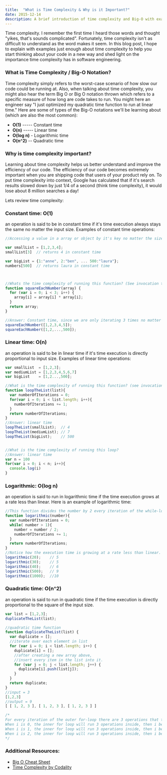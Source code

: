 ```yaml
---
title:  "What is Time Complexity & Why is it Important?"
date: 2015-12-14
description: A brief introduction of time complexity and Big-O with examples for software engineers and new programmers.
---
```


Time complexity. I remember the first time I heard those words and thought "yikes, that's sounds complicated".
Fortunately, time complexity isn't as difficult to understand as the word makes it seem. In this blog post,
I hope to explain with examples just enough about time complexity to help you start thinking about your
code in a new way and shed light on the importance time complexity has in software engineering.

### What is Time Complexity / Big-O Notation?
Time complexity simply refers to the worst-case scenario of how slow our code could be running at. Also, when talking about time complexity, you might also hear the term Big O or Big O notation thrown which refers to a specific measure of how long are code takes to run. You might here an engineer say "I just optimized my quadratic time function to run at linear time." Here are some of types of the Big-O notations we'll be learning about (which are also the most common):

- **O(1)**  ----- Constant time
- **O(n)**  ----- Linear time
- **O(log n)** - Logarithmic time
- **O(n^2)**  -- Quadratic time

### Why is time complexity important?
Learning about time complexity helps us better understand and improve the efficiency of our code. The efficiency of our code becomes extremely important when you are shipping code that users of your product rely on. To put time complexity into context, Google has calculated that if it's search results slowed down by just 1/4 of a second (think time complexity), it would lose about 8 million searches a day!

Lets review time complexity:

### Constant time: O(1)
an operation is said to be in constant time if it's time execution always stays the
same no matter the input size. Examples of constant time operations:

```js
//Accessing a value in a array or object by it's key no matter the size

var smallList = [1,2,3,4];
smallList[3]  // returns 4 in constant time

var bigList = {1:"anne", 2:"ben", ... 500:"laura"};
numbers[500]  // returns laura in constant time



//Whats the time complexity of running this function? (See invocation times below)
function squareEachNumber(array) {
  for (var i = 0; i < 3; i++) {
    array[i] = array[i] * array[i];
  }
  return array;
}

//Answer: Constant time, since we are only iterating 3 times no matter the input size
squareEachNumber([1,2,3,4,5]);
squareEachNumber([1,2,...,500]);
```


### Linear time: O(n)
an operation is said to be in linear time if it's time execution is directly proportional
to input size. Examples of linear time operations:

```js
var smallList  = [1,2,3];
var mediumList = [1,2,3,4,5,6,7]
var bigList    = [1,2...,500];

//What is the time complexity of running this function? (see invocation times below)
function loopTheList(list){
  var numberOfIterations = 0;
  for(var i = 0; i < list.length; i++){
    numberOfIterations += 1;
  }
  return numberOfIterations;
}
//Answer: linear time
loopTheList(smallList);  // 4
loopTheList(mediumList); // 7
loopTheList(bigList);    // 500


//What is the time complexity of running this loop?
//Answer: linear time
var n = 100
for(var i = 0; i < n; i++){
  console.log(i)
}
```


### Logarithmic: O(log n)
an operation is said to run in logarithmic time if the time execution grows at a rate less than
linear. Here is an example of logarithmic time:

```js
//This function divides the number by 2 every iteration of the while-loop
function logarithmic(number){
  var numberOfIterations = 0;
  while( number > 1){
    number = number / 2;
    numberOfIterations += 1;
  }
  return numberOfIterations;
}
//Notice how the execution time is growing at a rate less than linear.
logarithmic(20);    // 5
logarithmic(30);    // 5
logarithmic(40);    // 6
logarithmic(500);   // 9
logarithmic(1000);  //10
```


### Quadratic time: O(n^2)
an operation is said to run in quadratic time if the time execution is
directly proportional to the square of the input size.

```js
var list = [1,2,3];
duplicateTheList(list);

//quadratic time function
function duplicateTheList(list) {
  var duplicate = [];
  //iterate over each element in list
  for (var i = 0; i < list.length; i++) {
    duplicate[i] = [];
    //after creating a new array above,
    //insert every item in the list into it.
    for (var j = 0; j < list.length; j++) {
      duplicate[i].push(list[j]);
    }
  }
  return duplicate;
}
//input = 3
[1,2,3]
//output = 9
[ [ 1, 2, 3 ], [ 1, 2, 3 ], [ 1, 2, 3 ] ]

/*
For every iteration of the outer for-loop there are 3 operations that take place inside:
When i is 0, the inner for loop will run 3 operations inside, then i becomes 1
When i is 1, the inner for loop will run 3 operations inside, then i becomes 2
When i is 2, the inner for loop will run 3 operations inside, then i becomes 3 and we stop
*/
```

### Additional Resources:

- [Big O Cheat Sheet](http://bigocheatsheet.com/)
- [Time Complexity by Codality](https://codility.com)

